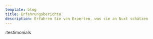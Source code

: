 ```yaml
---
template: blog
title: Erfahrungsberichte
description: Erfahren Sie von Experten, was sie an Nuxt schätzen
---
```


:testimonials
